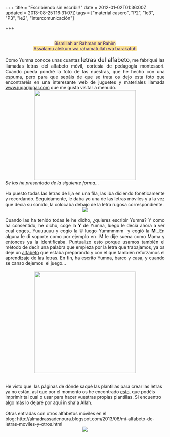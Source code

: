 +++
title = "Escribiendo sin escribir!"
date = 2012-01-02T01:36:00Z
updated = 2013-08-25T16:31:07Z
tags = ["material casero", "P2", "le3", "P3", "le2", "intercomunicación"]

+++

<div dir="ltr" style="text-align: left;" trbidi="on"><div style="text-align: justify;"><div class="separator" style="clear: both; text-align: center;"><a href="http://www.jugarijugar.com/img/logo.png?1320617120" imageanchor="1" style="margin-left: 1em; margin-right: 1em;"><br /></a></div><div style="text-align: center;"><span style="background-color: #ffe599; color: #351c75;">Bismillah ar Rahman ar Rahim</span></div><div style="text-align: center;"><span style="background-color: #ffe599; color: #351c75;">Assalamu aleikum wa rahamatullah wa barakatuh</span></div><br />Como Yumna conoce unas cuantas <span style="font-size: large;">letras del alfabeto</span>, me fabriqué las llamadas letras del alfabeto móvil, cortesía de pedagogía montessori. Cuando pueda pondré la foto de las nuestras, que he hecho con una espuma, pero para que sepáis de que se trata os dejo esta foto que encontraréis en una interesante web de juguetes y materiales llamada <a href="http://www.jugarijugar.com/">www.jugarijugar.com</a> que me gusta visitar a menudo.</div><div style="text-align: center;"><a href="http://www.jugarijugar.com/719-2225-thickbox/alfabeto-movil-grande-letra-cursiva.jpg" imageanchor="1" style="margin-left: 1em; margin-right: 1em;"><img border="0" src="http://www.jugarijugar.com/719-2225-thickbox/alfabeto-movil-grande-letra-cursiva.jpg" height="283" width="320" /></a></div><i>Se las he presentado de la siguiente forma...</i><br /><br /><div style="text-align: justify;">Ha puesto todas las letras de lija en una fila, las iba diciendo fonéticamente y recordando. Seguidamente, le daba yo una de las letras móviles y a la vez que decía su sonido, la colocaba debajo de la letra rugosa correspondiente.<br /><div class="separator" style="clear: both; text-align: center;"><a href="http://3.bp.blogspot.com/-RW1FN7wa9-E/UgAeTHhTRsI/AAAAAAAAE6M/ue2O359rqZ8/s1600/escribir1.JPG" imageanchor="1" style="margin-left: 1em; margin-right: 1em;"><img border="0" src="http://3.bp.blogspot.com/-RW1FN7wa9-E/UgAeTHhTRsI/AAAAAAAAE6M/ue2O359rqZ8/s1600/escribir1.JPG" /></a></div></div><div style="text-align: justify;"><br />Cuando las ha tenido todas le he dicho, ¿quieres escribir Yumna? Y como ha consentido, he dicho, coge la <b>Y</b> de Yumna, luego le decia ahora a ver cual coges...Yuuuuuuu y cogio la <b>U</b> luego Yummmmm&nbsp; y cogió la <b>M</b>...En alguna le di soporte como por ejemplo en &nbsp;M le dije suena como Mama y entonces ya la identificaba. Puntualizo esto porque usamos también el método de decir una palabra que empieza por la letra que trabajamos, ya os deje un <a href="http://www.4shared.com/office/xNj3ALti/abcd_espaol_a-n.html">alfabeto</a>&nbsp;que estaba preparando y con el que también reforzamos el aprendizaje de las letras. En fin, ha escrito Yumna, barco y casa, y cuando se canso dejemos &nbsp;el juego...<br /><br /><div class="separator" style="clear: both; text-align: center;"><a href="http://1.bp.blogspot.com/-snutNoaC9zc/UgAeTB8AYjI/AAAAAAAAE6Q/wAuzBIUMEus/s1600/cats2.jpg" imageanchor="1" style="margin-left: 1em; margin-right: 1em;"><img border="0" src="http://1.bp.blogspot.com/-snutNoaC9zc/UgAeTB8AYjI/AAAAAAAAE6Q/wAuzBIUMEus/s320/cats2.jpg" height="320" width="320" /></a></div><br /><br /></div>He visto que &nbsp;las páginas de dónde saqué las plantillas para crear las letras ya no están, así que por el momento os he encontrado <a href="http://colorearyaprender.com/imprimir-letras-moviles-mayusculas-y-minusculas">esto</a>, que podéis imprimir tal cual o usar para hacer vuestras propias plantillas. Si encuentro algo más lo dejaré por aquí in sha'a Allah.<br /><br />Otras entradas con otros alfabetos móviles en el blog:&nbsp;http://almadrassadenoura.blogspot.com/2013/08/mi-alfabeto-de-letras-moviles-y-otros.html<br /><div class="separator" style="clear: both; text-align: center;"><a href="http://2.bp.blogspot.com/-q4OKR77uRMc/Tt80C8E71MI/AAAAAAAAAbw/BTZnmNp3TKE/s1600/assalam2.png" imageanchor="1" style="margin-left: 1em; margin-right: 1em;"><img border="0" src="http://2.bp.blogspot.com/-q4OKR77uRMc/Tt80C8E71MI/AAAAAAAAAbw/BTZnmNp3TKE/s1600/assalam2.png" /></a></div></div>
